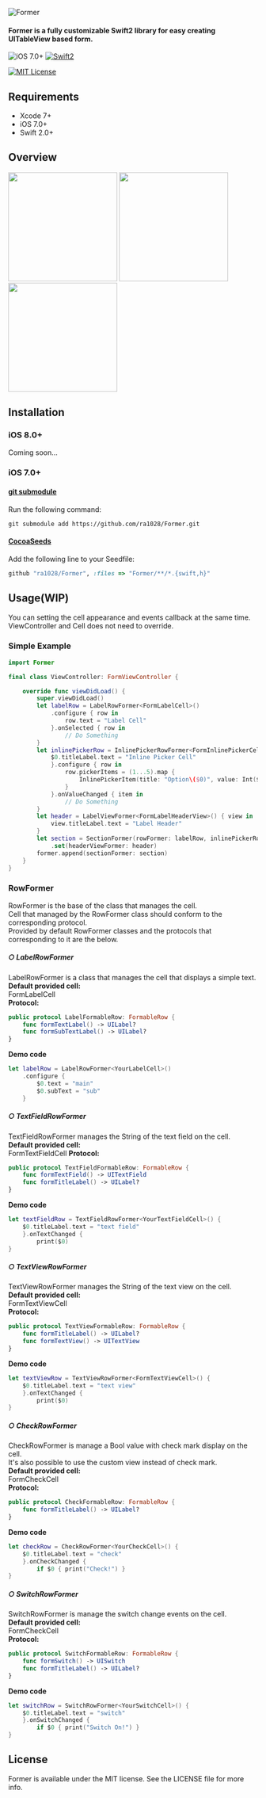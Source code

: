![Former](https://raw.githubusercontent.com/ra1028/Former/master/Logo.png)
#### Former is a fully customizable Swift2 library for easy creating UITableView based form.
![iOS 7.0+](https://img.shields.io/badge/iOS-7.0%2B-blue.svg) [![Swift2](https://img.shields.io/badge/swift2-compatible-4BC51D.svg?style=flat)](https://developer.apple.com/swift)
<!-- [![CocoaPods Shield](https://img.shields.io/cocoapods/v/Former.svg)](https://cocoapods.org/pods/Former) -->
<!-- [![Carthage compatible](https://img.shields.io/badge/Carthage-compatible-4BC51D.svg?style=flat)](https://github.com/Carthage/Carthage) -->
[![MIT License](http://img.shields.io/badge/license-MIT-green.svg?style=flat)](https://raw.githubusercontent.com/ra1028/Former/master/LICENSE)

## Requirements  
- Xcode 7+
- iOS 7.0+
- Swift 2.0+

## Overview
<img src="http://i.imgur.com/1gOwZZN.gif" width="220">
<img src="http://i.imgur.com/g9yeTtV.gif" width="220">
<img src="http://i.imgur.com/ouM1SsG.gif" width="220">

## Installation
### iOS 8.0+
Coming soon...
<!-- #### [CocoaPods](https://cocoapods.org/)
Add the following line to your Podfile:
```ruby
use_frameworks!
pod "Former"
```
#### [Carthage](https://github.com/Carthage/Carthage)
Add the following line to your Cartfile:
```ruby
github "ra1028/Former"
``` -->

### iOS 7.0+
#### [git submodule](http://git-scm.com/docs/git-submodule)
Run the following command:
```shell
git submodule add https://github.com/ra1028/Former.git
```
#### [CocoaSeeds](https://github.com/devxoul/CocoaSeeds)
Add the following line to your Seedfile:
```ruby
github "ra1028/Former", :files => "Former/**/*.{swift,h}"
```

## Usage(WIP)
You can setting the cell appearance and events callback at the same time.  
ViewController and Cell does not need to override.  
### Simple Example
```Swift
import Former

final class ViewController: FormViewController {

    override func viewDidLoad() {
        super.viewDidLoad()
        let labelRow = LabelRowFormer<FormLabelCell>()
            .configure { row in
                row.text = "Label Cell"
            }.onSelected { row in
                // Do Something
        }
        let inlinePickerRow = InlinePickerRowFormer<FormInlinePickerCell, Int>() {
            $0.titleLabel.text = "Inline Picker Cell"
            }.configure { row in
                row.pickerItems = (1...5).map {
                    InlinePickerItem(title: "Option\($0)", value: Int($0))
                }
            }.onValueChanged { item in
                // Do Something
        }
        let header = LabelViewFormer<FormLabelHeaderView>() { view in
            view.titleLabel.text = "Label Header"
        }
        let section = SectionFormer(rowFormer: labelRow, inlinePickerRow)
            .set(headerViewFormer: header)
        former.append(sectionFormer: section)
    }
}
```


### RowFormer
RowFormer is the base of the class that manages the cell.  
Cell that managed by the RowFormer class should conform to the corresponding protocol.  
Provided by default RowFormer classes and the protocols that corresponding to it are the below.  

##### ○ LabelRowFormer
LabelRowFormer is a class that manages the cell that displays a simple text.  
__Default provided cell:__  
FormLabelCell  
__Protocol:__
```Swift
public protocol LabelFormableRow: FormableRow {    
    func formTextLabel() -> UILabel?
    func formSubTextLabel() -> UILabel?
}
```
__Demo code__  
```Swift
let labelRow = LabelRowFormer<YourLabelCell>()
    .configure {
        $0.text = "main"
        $0.subText = "sub"
    }
```

##### ○ TextFieldRowFormer
TextFieldRowFormer manages the String of the text field on the cell.  
__Default provided cell:__  
FormTextFieldCell
__Protocol:__
```Swift
public protocol TextFieldFormableRow: FormableRow {
    func formTextField() -> UITextField
    func formTitleLabel() -> UILabel?
}
```
__Demo code__  
```Swift
let textFieldRow = TextFieldRowFormer<YourTextFieldCell>() {
    $0.titleLabel.text = "text field"
    }.onTextChanged {
        print($0)
}
```

##### ○ TextViewRowFormer
TextViewRowFormer manages the String of the text view on the cell.  
__Default provided cell:__  
FormTextViewCell  
__Protocol:__
```Swift
public protocol TextViewFormableRow: FormableRow {
    func formTitleLabel() -> UILabel?
    func formTextView() -> UITextView
}
```
__Demo code__  
```Swift
let textViewRow = TextViewRowFormer<FormTextViewCell>() {
    $0.titleLabel.text = "text view"
    }.onTextChanged {
        print($0)
}
```

##### ○ CheckRowFormer
CheckRowFormer is manage a Bool value with check mark display on the cell.  
It's also possible to use the custom view instead of check mark.  
__Default provided cell:__  
FormCheckCell  
__Protocol:__
```Swift
public protocol CheckFormableRow: FormableRow {    
    func formTitleLabel() -> UILabel?
}
```
__Demo code__  
```Swift
let checkRow = CheckRowFormer<YourCheckCell>() {
    $0.titleLabel.text = "check"
    }.onCheckChanged {
        if $0 { print("Check!") }
}
```

##### ○ SwitchRowFormer
SwitchRowFormer is manage the switch change events on the cell.  
__Default provided cell:__  
FormCheckCell  
__Protocol:__
```Swift
public protocol SwitchFormableRow: FormableRow {
    func formSwitch() -> UISwitch
    func formTitleLabel() -> UILabel?
}
```
__Demo code__  
```Swift
let switchRow = SwitchRowFormer<YourSwitchCell>() {
    $0.titleLabel.text = "switch"
    }.onSwitchChanged {
        if $0 { print("Switch On!") }
}
```


## License
Former is available under the MIT license. See the LICENSE file for more info.
